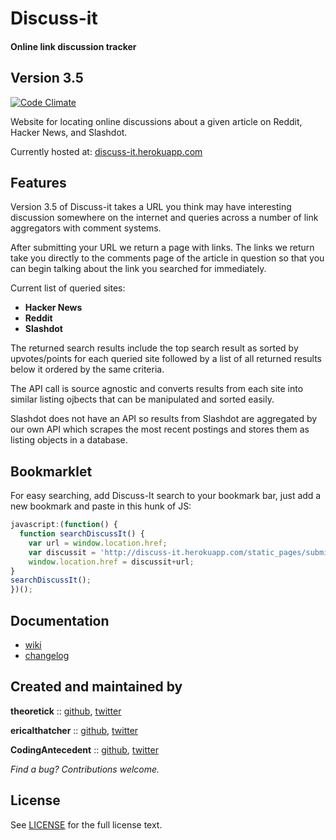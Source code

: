 # Discuss-it
#### Online link discussion tracker

## Version 3.5

[![Code Climate](https://codeclimate.com/github/theoretick/discuss-it.png)](https://codeclimate.com/github/theoretick/discuss-it)

Website for locating online discussions about a given article on Reddit, Hacker News, and Slashdot.

Currently hosted at: [discuss-it.herokuapp.com](https://discuss-it.herokuapp.com/)

## Features

Version 3.5 of Discuss-it takes a URL you think may have interesting discussion somewhere on the internet and queries across a number of link aggregators with comment systems.

After submitting your URL we return a page with links. The links we return take you directly to the comments page of the article in question so that you can begin talking about the link you searched for immediately.

Current list of queried sites:
* __Hacker News__
* __Reddit__
* __Slashdot__

The returned search results include the top search result as sorted by
upvotes/points for each queried site followed by a list of all returned
results below it ordered by the same criteria.

The API call is source agnostic and converts results from each site
into similar listing ojbects that can be manipulated and sorted easily.

Slashdot does not have an API so results from Slashdot are aggregated
by our own API which scrapes the most recent postings and stores them
as listing objects in a database.

## Bookmarklet

For easy searching, add Discuss-It search to your bookmark bar, just
add a new bookmark and paste in this hunk of JS:

```javascript
javascript:(function() {
  function searchDiscussIt() {
    var url = window.location.href;
    var discussit = 'http://discuss-it.herokuapp.com/static_pages/submit?query=';
    window.location.href = discussit+url;
}
searchDiscussIt();
})();
```

## Documentation

* [wiki](http://github.com/theoretick/discuss-it/wiki)
* [changelog](http://github.com/theoretick/discuss-it/blob/master/CHANGELOG.md)

## Created and maintained by

**theoretick** :: [github](https://github.com/theoretick), [twitter](https://twitter.com/theoretick)

**ericalthatcher** :: [github](https://github.com/ericalthatcher), [twitter](https://twitter.com/ericalthatcher)

**CodingAntecedent** :: [github](https://github.com/CodingAntecedent), [twitter](https://twitter.com/JohannBenedikt)


_Find a bug? Contributions welcome._

## License

See [LICENSE](http://github.com/theoretick/discuss-it/blob/master/LICENSE) for the full license text.